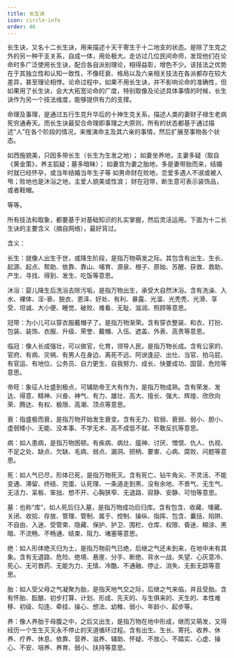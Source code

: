 ```yaml
---
title: 长生诀
icon: circle-info
order: 46
---
```



长生诀，又名十二长生诀，用来描述十天干寄生于十二地支的状态。是除了生克之外的另一种干支关系，自成一体，用处极大。走访过几位民间命师，发现他们在论命时多广泛使用长生诀，配合各自派别理论，相得益彰，增色不少。该技法之优势在于其独立性和认知一致性，不像旺衰、格局以及六亲相关技法在各派都存在较大差异，甚至理论相悖。论命过程中，如果不用长生诀，并不影响论命的准确性，但如果用了长生诀，会大大拓宽论命的广度，特别取像及论述具体事情的时候，长生诀作为另一个技法维度，能够提供有力的支撑。

命理及事理，是通过五行生克升华后的十神生克关系，描述人类的妻财子禄生老病死穷通寿天。而长生诀最契合命理即事理之大原则，所有的状态都基于通过描述“人”在各个阶段的情况，来推演命主及其六亲的事情，然后扩展至事物各个状态。

如西施貌美，只因多带长生（长生为生发之地）； 如妻坐养地，主妻多疑（取自《黄金策》，养主狐疑；墓多暗昧）； 如妻宫为妻之胎地，多是妻带胎而来，结婚时就已经怀孕，或当年结婚当年生子等 如男命财在败地，恋爱多遇人不淑或被人甩；败地也是沐浴之地，主爱人貌美或性浪； 财在冠带，断生意可表示装饰品，或者鞋帽。

等等。

所有技法和取象，都要基于对基础知识的扎实掌握，然后灵活运用。下面为十二长生诀的主要含义（摘自网络），最好背过。

含义：

长生：就像人出生于世，或降生阶段，是指万物萌发之际。其包含有出生、生长、起源、起点、帮助、依靠、靠山、哺育、源泉、根子、原始、苏醒、获救、救助、产生、寻找、得到、发生、吃饭等意思。

沐浴：婴儿降生后洗浴去除污垢，是指万物出生，承受大自然沐浴。含有洗澡、入水、裸体、淫-亵、脱衣、恩泽、好处、有利、暴露、光溜、光秃秃、光滑、享受、坦诚、大小便、睡觉、破败、难看、无耻、滋润、照顾等意思。

冠带：为小儿可以穿衣服戴帽子了。是指万物渐荣。含有穿衣整装、和衣、打扮、包装、装饰、衣服、升级、荣誉、戴帽、入伍、遮盖、外表、高贵等意思。

临冠：像人长成强壮，可以做官，化育，领导人民，是指万物长成。含有公家的、官府、有病、灾祸、有男人在身边、离死不远、阿谀逢迎、出仕、当官、拍马屁、有官运、有地位、公务员、自力更生、自我努力、成长、快要成功、国营、危险等意思。

帝旺：象征人壮盛到极点，可辅助帝王大有作为，是指万物成熟。含有荣发、发达、得意、精神、兴奋、神气、有力、雄壮、高大、擅长、强大、辉煌、欣欣向荣、腾达、有权、极限、高潮、顶点等意思。

衰：指盛极而衰，是指万物开始发生衰变。含有无力、软弱、衰弱、弱小、胆小、虚弱矮小、无能、没本事、不学无术、高不成低不就、不敢反抗等意思。

病：如人患病，是指万物困顿。有疾病、病灶、瘟神、讨厌、憎恨、仇人、仇视、不足之处、缺点、欠缺、毛病、弱点、漏洞、把柄、要害、心病、腐败、问题等意思。

死：如人气已尽，形体已死，是指万物死灭。含有死亡、钻牛角尖、不灵活、不能变通、滞留、终结、完蛋、认死理、一条道走到黑、没有余地、不景气、无生气、无活力、呆板、笨拙、想不开、心胸狭窄、无退路、寂静、安静、可怕等意思。

墓：也称“库”，如人死后归入墓，是指万物成功后归库。含有包含、收藏、埋藏、关闭、收拾、存放、管理、管制、属于、控制、操纵、指挥、包含、囊括、陷阱、不自由、入迷、受管束、隐藏、保护、护卫、围栏、仓库、权限、昏迷、糊涂、黑暗、不流畅、不畅通、结束、阻力、堵塞等意思。

绝：如人形体绝灭归为土，是指万物前气已绝，后继之气还未到来，在地中未有其象。含有无退路、危险、绝境、悬崖、分手、断绝、背水一战、失望、心灰意冷、死心、无可救药、无能为力、无情、冷酷、不通融、停止、消失、无影无踪等意思。

胎：如人受父母之气凝聚为胎，是指天地气交之际，后继之气来临，并且受胎。含有怀胎、酝酿、初步打算、计划、形成、先天的、与生俱来的、天生的、本性难移、初级、勾连、牵挂、操心、想法、幼稚、弱小、年龄小、起步等。

养：像人养胎于母腹之中，之后又出生，是指万物在地中形成，继而又萌发，又得经历一个生生灭灭永不停止的天道循环过程。含有出生、生长、寄托、收养、休养、疗养、休息、依靠、营养、滋养、辅助、怀疑、不放心、不踏实、心虚、操心、不安、培养、养育、弱小、扶持等意思。

